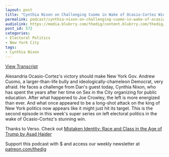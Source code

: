```yaml
---
layout: post
title: "Cynthia Nixon on Challenging Cuomo in Wake of Ocasio-Cortez Win"
permalink: podcast/cynthia-nixon-on-challenging-cuomo-in-wake-of-ocasio-cortez-win/
audiolink: https://media.blubrry.com/thedig/content.blubrry.com/thedig/The_Dig_-_EP_128_-_Nixon.mp3
post_id: 572
categories: 
- Electoral Politics
- New York City
tags: 
- Cynthia Nixon
---
```


[View Transcript](https://www.jacobinmag.com/2018/07/cynthia-nixon-interview-cuomo-new-york-governor)


Alexandria Ocasio-Cortez's victory should make New York Gov. Andrew Cuomo, a larger-than-life bully and ideologically-chameleon Democrat, very afraid. He faces a challenge from Dan's guest today, Cynthia Nixon, who has spent the years after her time on Sex in the City organizing for public education. After what happened to Joe Crowley, the left is more energized than ever. And what once appeared to be a long-shot attack on the king of New York politics now appears like it might just hit its target. This is the second episode in this week's super series on left electoral politics in the wake of Ocasio-Cortez's stunning win.

Thanks to Verso. Check out [Mistaken Identity: Race and Class in the Age of Trump by Asad Haider](versobooks.com/books/2716-mistaken-identity)

Support this podcast with $ and access our weekly newsletter at [patreon.com/thedig](http://www.patreon.com/TheDig) 
